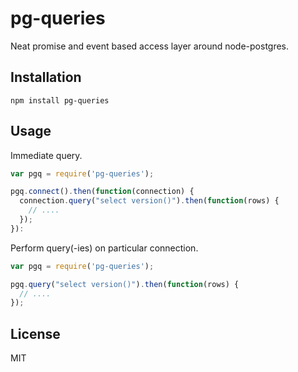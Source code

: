 # pg-queries

Neat promise and event based access layer around node-postgres.

## Installation

    npm install pg-queries

## Usage

Immediate query.

```javascript
var pgq = require('pg-queries');

pgq.connect().then(function(connection) {
  connection.query("select version()").then(function(rows) {
    // ....
  });
}):
```

Perform query(-ies) on particular connection.

```javascript
var pgq = require('pg-queries');

pgq.query("select version()").then(function(rows) {
  // ....
});
```

## License
MIT
